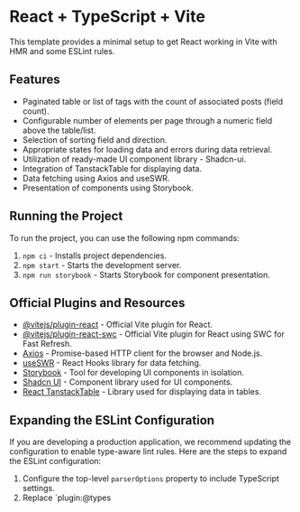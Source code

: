 # React + TypeScript + Vite

This template provides a minimal setup to get React working in Vite with HMR and some ESLint rules.

## Features

- Paginated table or list of tags with the count of associated posts (field count).
- Configurable number of elements per page through a numeric field above the table/list.
- Selection of sorting field and direction.
- Appropriate states for loading data and errors during data retrieval.
- Utilization of ready-made UI component library - Shadcn-ui.
- Integration of TanstackTable for displaying data.
- Data fetching using Axios and useSWR.
- Presentation of components using Storybook.

## Running the Project

To run the project, you can use the following npm commands:

1. `npm ci` - Installs project dependencies.
2. `npm start` - Starts the development server.
3. `npm run storybook` - Starts Storybook for component presentation.

## Official Plugins and Resources

- [@vitejs/plugin-react](https://github.com/vitejs/vite-plugin-react/blob/main/packages/plugin-react/README.md) - Official Vite plugin for React.
- [@vitejs/plugin-react-swc](https://github.com/vitejs/vite-plugin-react-swc) - Official Vite plugin for React using SWC for Fast Refresh.
- [Axios](https://axios-http.com/) - Promise-based HTTP client for the browser and Node.js.
- [useSWR](https://swr.vercel.app/) - React Hooks library for data fetching.
- [Storybook](https://storybook.js.org/) - Tool for developing UI components in isolation.
- [Shadcn UI](https://ui.shadcn.com/docs) - Component library used for UI components.
- [React TanstackTable](https://tanstack.com/table/latest/docs/introduction) - Library used for displaying data in tables.

## Expanding the ESLint Configuration

If you are developing a production application, we recommend updating the configuration to enable type-aware lint rules. Here are the steps to expand the ESLint configuration:

1. Configure the top-level `parserOptions` property to include TypeScript settings.
2. Replace `plugin:@types

